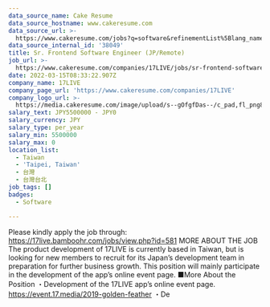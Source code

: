 ```yaml
---
data_source_name: Cake Resume
data_source_hostname: www.cakeresume.com
data_source_url: >-
  https://www.cakeresume.com/jobs?q=software&refinementList%5Blang_name%5D%5B0%5D=English&refinementList%5Bsalary_type%5D=per_year&range%5Bsalary_range%5D%5Bmin%5D=1000000&page=2
data_source_internal_id: '38049'
title: Sr. Frontend Software Engineer (JP/Remote)
job_url: >-
  https://www.cakeresume.com/companies/17LIVE/jobs/sr-frontend-software-engineer-jp-remote
date: 2022-03-15T08:33:22.907Z
company_name: 17LIVE
company_page_url: 'https://www.cakeresume.com/companies/17LIVE'
company_logo_url: >-
  https://media.cakeresume.com/image/upload/s--gOfgfDas--/c_pad,fl_png8,h_200,w_200/v1631242029/bepr2auigdsmabtbodig.png
salary_text: JPY5500000 - JPY0
salary_currency: JPY
salary_type: per_year
salary_min: 5500000
salary_max: 0
location_list:
  - Taiwan
  - 'Taipei, Taiwan'
  - 台灣
  - 台灣台北
job_tags: []
badges:
  - Software

---
```


Please kindly apply the job through: https://17live.bamboohr.com/jobs/view.php?id=581 MORE ABOUT THE JOB The product development of 17LIVE is currently based in Taiwan, but is looking for new members to recruit for its Japan’s development team in preparation for further business growth. This position will mainly participate in the development of the app’s online event page. ■More About the Position ・Development of the 17LIVE app’s online event page. https://event.17.media/2019-golden-feather ・De